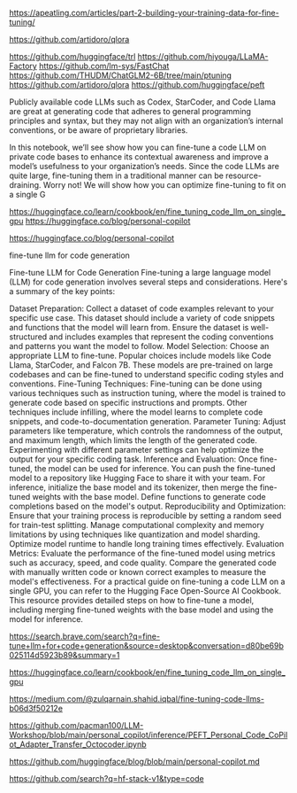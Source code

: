 https://apeatling.com/articles/part-2-building-your-training-data-for-fine-tuning/

https://github.com/artidoro/qlora



https://github.com/huggingface/trl
https://github.com/hiyouga/LLaMA-Factory
https://github.com/lm-sys/FastChat
https://github.com/THUDM/ChatGLM2-6B/tree/main/ptuning
https://github.com/artidoro/qlora
https://github.com/huggingface/peft


Publicly available code LLMs such as Codex, StarCoder, and Code Llama are great at generating code that adheres to general programming principles and syntax, but they may not align with an organization’s internal conventions, or be aware of proprietary libraries.

In this notebook, we’ll see show how you can fine-tune a code LLM on private code bases to enhance its contextual awareness and improve a model’s usefulness to your organization’s needs. Since the code LLMs are quite large, fine-tuning them in a traditional manner can be resource-draining. Worry not! We will show how you can optimize fine-tuning to fit on a single G

https://huggingface.co/learn/cookbook/en/fine_tuning_code_llm_on_single_gpu
https://huggingface.co/blog/personal-copilot


https://huggingface.co/blog/personal-copilot


fine-tune llm for code generation

Fine-tune LLM for Code Generation
Fine-tuning a large language model (LLM) for code generation involves several steps and considerations. Here's a summary of the key points:

Dataset Preparation: Collect a dataset of code examples relevant to your specific use case. This dataset should include a variety of code snippets and functions that the model will learn from. Ensure the dataset is well-structured and includes examples that represent the coding conventions and patterns you want the model to follow.
Model Selection: Choose an appropriate LLM to fine-tune. Popular choices include models like Code Llama, StarCoder, and Falcon 7B. These models are pre-trained on large codebases and can be fine-tuned to understand specific coding styles and conventions.
Fine-Tuning Techniques: Fine-tuning can be done using various techniques such as instruction tuning, where the model is trained to generate code based on specific instructions and prompts. Other techniques include infilling, where the model learns to complete code snippets, and code-to-documentation generation.
Parameter Tuning: Adjust parameters like temperature, which controls the randomness of the output, and maximum length, which limits the length of the generated code. Experimenting with different parameter settings can help optimize the output for your specific coding task.
Inference and Evaluation: Once fine-tuned, the model can be used for inference. You can push the fine-tuned model to a repository like Hugging Face to share it with your team. For inference, initialize the base model and its tokenizer, then merge the fine-tuned weights with the base model. Define functions to generate code completions based on the model's output.
Reproducibility and Optimization: Ensure that your training process is reproducible by setting a random seed for train-test splitting. Manage computational complexity and memory limitations by using techniques like quantization and model sharding. Optimize model runtime to handle long training times effectively.
Evaluation Metrics: Evaluate the performance of the fine-tuned model using metrics such as accuracy, speed, and code quality. Compare the generated code with manually written code or known correct examples to measure the model's effectiveness.
For a practical guide on fine-tuning a code LLM on a single GPU, you can refer to the Hugging Face Open-Source AI Cookbook. This resource provides detailed steps on how to fine-tune a model, including merging fine-tuned weights with the base model and using the model for inference.

https://search.brave.com/search?q=fine-tune+llm+for+code+generation&source=desktop&conversation=d80be69b025114d5923b89&summary=1


https://huggingface.co/learn/cookbook/en/fine_tuning_code_llm_on_single_gpu


https://medium.com/@zulqarnain.shahid.iqbal/fine-tuning-code-llms-b06d3f50212e

https://github.com/pacman100/LLM-Workshop/blob/main/personal_copilot/inference/PEFT_Personal_Code_CoPilot_Adapter_Transfer_Octocoder.ipynb

https://github.com/huggingface/blog/blob/main/personal-copilot.md

https://github.com/search?q=hf-stack-v1&type=code